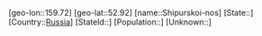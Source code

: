 ﻿---
location: [52.92,159.72]
type: City
tags:
- geo/City


SpocWebEntityId: 34234
isDeleted: false
confidential: public

---
[geo-lon::159.72]
[geo-lat::52.92]
[name::Shipurskoi-nos]
[State::]
[Country::[Russia](geo/Continent/Europe/Russia.md)]
[StateId::]
[Population::]
[Unknown::]


